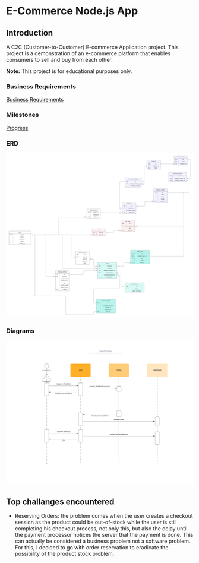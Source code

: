 # E-Commerce Node.js App

## Introduction

A C2C (Customer-to-Customer) E-commerce Application project. This project is a demonstration of an e-commerce platform that enables consumers to sell and buy from each other.

**Note:** This project is for educational purposes only.

### Business Requirements

[Business Requirements](./requirements.md)

### Milestones
[Progress](./milstone.md)

### ERD

![ERD](./images/ERD.png)

### Diagrams

![Deal Flow Diagram](./diagrams/deal-flow-diagram.png)


## Top challanges encountered
- Reserving Orders: the problem comes when the user creates a checkout session as the product could be out-of-stock while the user is still completing his checkout process, not only this, but also the delay until the payment processor notices the server that the payment is done. This can actually be considered a business problem not a software problem. For this, I decided to go with order reservation to eradicate the possibility of the product stock problem.

